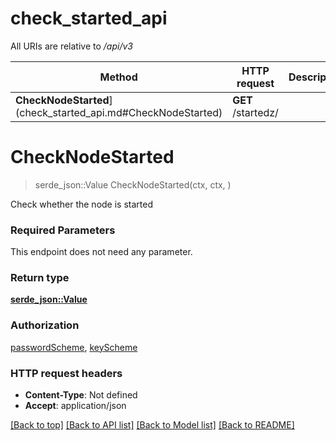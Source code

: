 # check_started_api

All URIs are relative to */api/v3*

Method | HTTP request | Description
------------- | ------------- | -------------
**CheckNodeStarted**](check_started_api.md#CheckNodeStarted) | **GET** /startedz/ | 


# **CheckNodeStarted**
> serde_json::Value CheckNodeStarted(ctx, ctx, )


Check whether the node is started

### Required Parameters
This endpoint does not need any parameter.

### Return type

[**serde_json::Value**](AnyType.md)

### Authorization

[passwordScheme](../README.md#passwordScheme), [keyScheme](../README.md#keyScheme)

### HTTP request headers

 - **Content-Type**: Not defined
 - **Accept**: application/json

[[Back to top]](#) [[Back to API list]](../README.md#documentation-for-api-endpoints) [[Back to Model list]](../README.md#documentation-for-models) [[Back to README]](../README.md)

